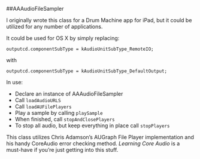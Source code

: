 ##AAAudioFileSampler

I originally wrote this class for a Drum Machine app for iPad, but it could be utilized for any number of applications. 

It could be used for OS X by simply replacing:

```
outputcd.componentSubType = kAudioUnitSubType_RemoteIO;
```
with
```
outputcd.componentSubType = kAudioUnitSubType_DefaultOutput;
```

In use:

* Declare an instance of AAAudioFileSampler
* Call ```loadAudioURLS```
* Call ```loadAUFilePlayers```
* Play a sample by calling ```playSample```
* When finished, call ```stopAndClosePlayers```
* To stop all audio, but keep everything in place call ```stopPlayers```


This class utilizes Chris Adamson’s AUGraph File Player implementation and his handy CoreAudio error checking method. *Learning Core Audio* is a must-have if you’re just getting into this stuff.

